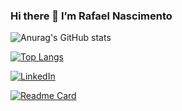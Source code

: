 ### Hi there 👋 I’m Rafael Nascimento 

![Anurag's GitHub stats](https://github-readme-stats.vercel.app/api?username=rafacore&count_private=true&show_icons=true&theme=tokyonight)

[![Top Langs](https://github-readme-stats.vercel.app/api/top-langs/?username=rafacore&layout=compact&theme=tokyonight)](https://github.com/rafacore/github-readme-stats)

<a href="https://www.linkedin.com/in/rafaelandradedonascimento/"><img src="https://img.shields.io/badge/LinkedIn-0077B5?style=for-the-badge&logo=linkedin&logoColor=white" alt="LinkedIn" > </a>


[![Readme Card](https://github-readme-stats.vercel.app/api/pin/?username=rafacore&repo=github-readme-stats)](https://github.com/rafacore/github-readme-stats)











<!--
**rafacore/rafacore** is a ✨ _special_ ✨ repository because its `README.md` (this file) appears on your GitHub profile.

Here are some ideas to get you started:

- 🔭 I’m currently working on ...
- 🌱 I’m currently learning ...
- 👯 I’m looking to collaborate on ...
- 🤔 I’m looking for help with ...
- 💬 Ask me about ...
- 📫 How to reach me: ...
- 😄 Pronouns: ...
- ⚡ Fun fact: ...
-->
